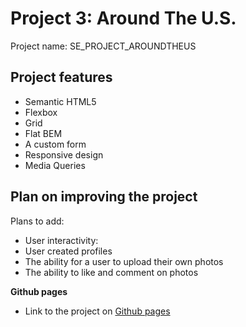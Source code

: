 # Project 3: Around The U.S.

Project name: SE_PROJECT_AROUNDTHEUS

## Project features

- Semantic HTML5
- Flexbox
- Grid
- Flat BEM
- A custom form
- Responsive design
- Media Queries

## Plan on improving the project

Plans to add:

- User interactivity:
- User created profiles
- The ability for a user to upload their own photos
- The ability to like and comment on photos

**Github pages**

- Link to the project on [Github pages](https://fdlai.github.io/se_project_aroundtheus/)
